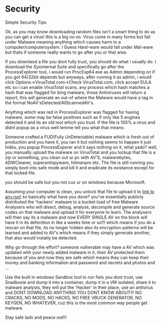 # Security
Simple Security Tips

Ok, as you may know downloading random files isn't a smart thing to do as you can get a virus! this is a big no no. Virus come in many forms but fall under Malware meaning anything which causes harm to a computer/computersystem. I Guess Hard-ware would fall under Mal-ware but thats if someone really wants to go after you or that area.

If you downlaod a file you dont fully trust, you should do what i usually do. I download the Sysinternal Suite and specifically go after the ProcessExplorer tool, i would run ProcExp64.exe as Admin depending on if you got 64/32bit depends but anyways, after running it as admin, i would click Options->VirusTotal.com->Check VirusTotal.com, click accept EULA etc so i can enable VirusTotal scans, any process which hash matches a hash that was flagged for bing malware, those Antiviruses will return a report, this will generate an out-of where the Malware would have a tag in the format NoAV'sDetected/AllScannedAV's.

Anything which was red in ProcessExplorer was flagged for having malware, some may be false positives such as if only like 5 engines detected it and its an old tool which you trust. If the file is 100% a virus and didnt popup as a virus well lemme tell you what that means:

Someone crafted a FUD(Fully UnDetectable) malware which is fresh out of production and you have it, you ran it but nothing seems to happen it just hides, you popup ProcessExporer and it says nothing on it, what yado? well, you manually upload the malware on VirusTotal and you lockup that file is a zip or something, you clean out ur pc with AV'S, malwarebytes, ADWCleaner, superantispyware, hitmanpro etc. The file is still running you simply boot into safe mode and kill it and eradicate its existance except for that locked file.

you should be safe but you not cuz ur on windows because Microsoft.

Assuming your computer is clean, you unlock that file to upload it to [link to any.run!](https://any.run) so basically what have you done?
you've essentially publicly distributed the 'hackers' malware to a bucket load of free Malware Analysers who will disect, debug, analyse, decompile and generate source codes on that malware and upload it for everyone to learn. The analysers will then say its a malware and now EVERY SINGLE AV on the block will have it in its defenition in like a weeks time or so!!! which means if you do a rescan on that file, its no longer hidden also its encryption patterns will be learned and added to AV's which means if they simply generate another, that also would instatly be detected.

Why go through the effort? someone vulnerable may have a AV which was updated with your newly added malware in it, their AV protected them because of you and now they are safe which means they can keep their money and banking information and password and secrets and photos and ...

Use the built in windows Sandbox tool to run fiels you dont trust, use Snadboxie and dump it into a container, dump it in a VM isolated, share it to malware analysts, they will put the 'Hacker' in their place, use an antivirus and DONT DOWNLOAD ANYTHING YOU DONT KNOW ABOUT!!! NO CRACKS, NO MODS, NO HACKS, NO FREE VBUCK GENERATOR, NO KEYGEN, NO WHATEVER, cuz this is the most common way people get malware.

Stay safe lads and peace out!!!
